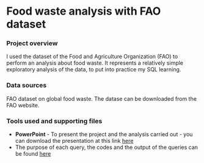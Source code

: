 # Food waste analysis with FAO dataset

### Project overview

I used the dataset of the Food and Agriculture Organization (FAO) to perform an analysis about food waste.
It represents a relatively simple exploratory analysis of the data, to put into practice my SQL learning.

### Data sources

FAO dataset on global food waste. The datase can be downloaded from the FAO website.

### Tools used and supporting files

- **PowerPoint** - To present the project and the analysis carried out - you can download the presentation at this link [here](https://github.com/fabiooperti/Fabio-Operti---Data-analytics-project/blob/main/SQL%20project/Food%20waste/SQL%20project%20-%20Food%20waste%20dataset%20analysis.pptx)
- The purpose of each query, the codes and the output of the queries can be found [here](https://github.com/fabiooperti/Fabio-Operti---Data-analytics-project/blob/main/SQL%20project/Food%20waste/SQL%20scripts.md)

